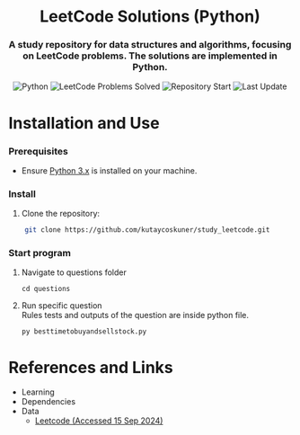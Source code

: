 <h1 align="center">
    LeetCode Solutions (Python)
</h1>

<h3 align="center">
    A study repository for data structures and algorithms, focusing on LeetCode problems. The solutions are implemented in Python.
</h3>

<p align="center">
    <img alt="Python" src="https://img.shields.io/badge/Language-Python-blue?logo=python&logoColor=white" />
    <img alt="LeetCode Problems Solved" src="https://img.shields.io/badge/Problems_Solved-56-green" />
    <img alt="Repository Start" src="https://img.shields.io/badge/project_start-06_Feb_2022-blue" />
    <img alt="Last Update" src="https://img.shields.io/github/last-commit/kutaycoskuner/study_leetcode" />
</p>

# Installation and Use
### Prerequisites
-   Ensure [Python 3.x](https://www.python.org/downloads/) is installed on your machine.

###   Install
1. Clone the repository:    
```bash
    git clone https://github.com/kutaycoskuner/study_leetcode.git
```

### Start program
1. Navigate to questions folder
    ```
    cd questions
    ```
2. Run specific question  
    Rules tests and outputs of the question are inside python file.
    ```
    py besttimetobuyandsellstock.py
    ```


# References and Links
-   Learning
-   Dependencies
-   Data
    - [Leetcode (Accessed 15 Sep 2024)](https://leetcode.com/)

